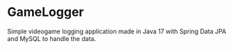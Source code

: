 # GameLogger
 Simple videogame logging application made in Java 17 with Spring Data JPA and MySQL to handle the data.
